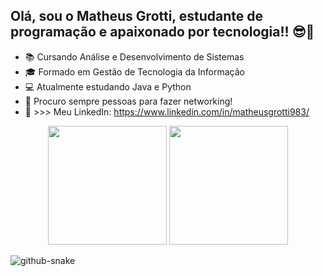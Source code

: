 ## Olá, sou o Matheus Grotti, estudante de programação e apaixonado por tecnologia!! 😎🚀

- 📚 Cursando Análise e Desenvolvimento de Sistemas
- 🎓 Formado em Gestão de Tecnologia da Informação
- 💻 Atualmente estudando Java e Python
- 🤝 Procuro sempre pessoas para fazer networking!
- 🔗 >>> Meu LinkedIn: https://www.linkedin.com/in/matheusgrotti983/

<p align="center">
  <img height="190em" src="https://github-readme-stats.vercel.app/api?username=mathgrotti&show_icons=true&theme=github_dark"/>
  <img height="190em" src="https://github-readme-stats.vercel.app/api/top-langs/?username=mathgrotti&layout=compact&theme=github_dark"/>
</p>

<picture>
  <source media="(prefers-color-scheme: dark)" srcset="https://raw.githubusercontent.com/mathgrotti/mathgrotti/output/github-contribution-grid-snake-dark.svg"/>
  <source media="(prefers-color-scheme: light)" srcset="[github-snake.svg](https://raw.githubusercontent.com/mathgrotti/mathgrotti/output/github-contribution-grid-snake.svg)" />
  <img alt="github-snake" src="[github-snake.svg](https://raw.githubusercontent.com/mathgrotti/mathgrotti/output/github-contribution-grid-snake.svg)" />
</picture>
